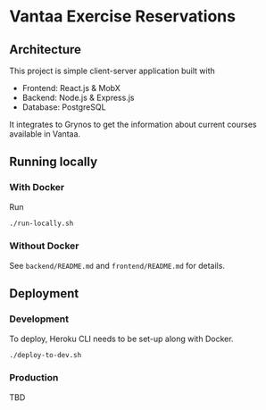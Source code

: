 # Vantaa Exercise Reservations

## Architecture
This project is simple client-server application built with 
- Frontend: React.js & MobX
- Backend: Node.js & Express.js
- Database: PostgreSQL

It integrates to Grynos to get the information about current courses available in Vantaa.


## Running locally
### With Docker
Run
```bash
./run-locally.sh
```

### Without Docker
See `backend/README.md` and `frontend/README.md` for details.

## Deployment
### Development
To deploy, Heroku CLI needs to be set-up along with Docker. 
```bash
./deploy-to-dev.sh
```

### Production
TBD